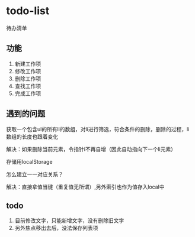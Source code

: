 # todo-list
待办清单

## 功能
1. 新建工作项
2. 修改工作项
3. 删除工作项
4. 查找工作项
5. 完成工作项

## 遇到的问题

获取一个包含ul的所有li的数组，对li进行筛选，符合条件的删除，删除的过程，li数组的长度也跟着变化

解决：如果删除当前元素，令指针i不再自增（因此自动指向下一个li元素）

存储用localStorage

怎么建立一一对应关系？

解决：直接拿值当键（重复值无所谓）,另外索引也作为值存入local中


## todo

1. 目前修改文字，只能新增文字，没有删除旧文字
2. 另外焦点移出去后，没法保存列表项
